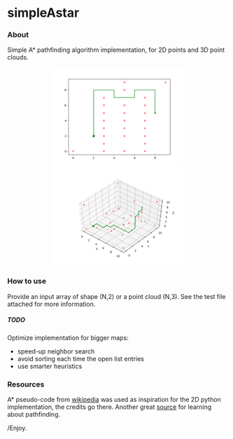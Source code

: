 # simpleAstar

### About

Simple A* pathfinding algorithm implementation, for 2D points and 3D point clouds.

<p align="center"> 
<img src="./data/Astar_2D.png" alt="300" width="300"></a>
<img src="./data/Astar_3D.png" alt="300" width="300"></a>
</p>

### How to use
Provide an input array of shape (N,2) or a point cloud (N,3). See the test file attached for more information.

##### TODO
Optimize implementation for bigger maps:

- speed-up neighbor search
- avoid sorting each time the open list entries
- use smarter heuristics

### Resources
A* pseudo-code from [wikipedia](https://en.wikipedia.org/wiki/A*_search_algorithm) was used as inspiration for the 2D python implementation, the credits go there.
Another great [source](https://www.redblobgames.com/) for learning about pathfinding.

/Enjoy.
